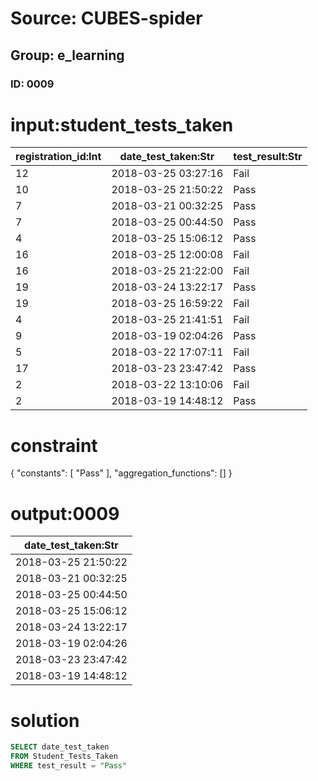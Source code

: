 # Source: CUBES-spider
## Group: e_learning
### ID: 0009

# input:student_tests_taken

| registration_id:Int | date_test_taken:Str | test_result:Str |
|---|---|---|
| 12 | 2018-03-25 03:27:16 | Fail |
| 10 | 2018-03-25 21:50:22 | Pass |
| 7 | 2018-03-21 00:32:25 | Pass |
| 7 | 2018-03-25 00:44:50 | Pass |
| 4 | 2018-03-25 15:06:12 | Pass |
| 16 | 2018-03-25 12:00:08 | Fail |
| 16 | 2018-03-25 21:22:00 | Fail |
| 19 | 2018-03-24 13:22:17 | Pass |
| 19 | 2018-03-25 16:59:22 | Fail |
| 4 | 2018-03-25 21:41:51 | Fail |
| 9 | 2018-03-19 02:04:26 | Pass |
| 5 | 2018-03-22 17:07:11 | Fail |
| 17 | 2018-03-23 23:47:42 | Pass |
| 2 | 2018-03-22 13:10:06 | Fail |
| 2 | 2018-03-19 14:48:12 | Pass |

# constraint

{
  "constants": [
    "Pass"
  ],
  "aggregation_functions": []
}

# output:0009

| date_test_taken:Str |
|---|
| 2018-03-25 21:50:22 |
| 2018-03-21 00:32:25 |
| 2018-03-25 00:44:50 |
| 2018-03-25 15:06:12 |
| 2018-03-24 13:22:17 |
| 2018-03-19 02:04:26 |
| 2018-03-23 23:47:42 |
| 2018-03-19 14:48:12 |

# solution

```sql
SELECT date_test_taken
FROM Student_Tests_Taken
WHERE test_result = "Pass"
```
